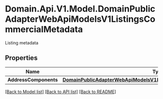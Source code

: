 # Domain.Api.V1.Model.DomainPublicAdapterWebApiModelsV1ListingsCommercialMetadata
Listing metadata
## Properties

Name | Type | Description | Notes
------------ | ------------- | ------------- | -------------
**AddressComponents** | [**DomainPublicAdapterWebApiModelsV1ListingsCommercialAddressComponents**](DomainPublicAdapterWebApiModelsV1ListingsCommercialAddressComponents.md) |  | [optional] 

[[Back to Model list]](../README.md#documentation-for-models) [[Back to API list]](../README.md#documentation-for-api-endpoints) [[Back to README]](../README.md)

